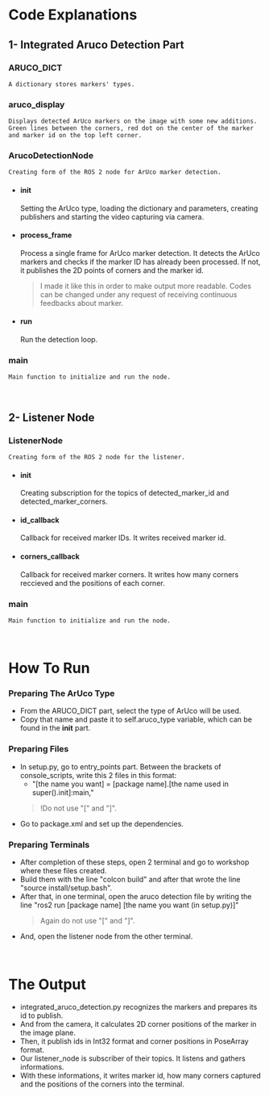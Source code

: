 # Code Explanations

## 1- Integrated Aruco Detection Part

### ARUCO_DICT
    A dictionary stores markers' types.

### aruco_display
    Displays detected ArUco markers on the image with some new additions. Green lines between the corners, red dot on the center of the marker and marker id on the top left corner.

### ArucoDetectionNode
    Creating form of the ROS 2 node for ArUco marker detection.

*   #### __init__
    Setting the ArUco type, loading the dictionary and parameters, creating publishers and starting the video capturing via camera.

*   #### process_frame
    Process a single frame for ArUco marker detection. It detects the ArUco markers and checks if the marker ID has already been processed. If not, it publishes the 2D points of corners and the marker id.
    > I made it like this in order to make output more readable. Codes can be changed under any request of receiving continuous feedbacks about marker.

*   #### run
    Run the detection loop.

### main
    Main function to initialize and run the node.

<br />

## 2- Listener Node

### ListenerNode
    Creating form of the ROS 2 node for the listener.

*   #### __init__
    Creating subscription for the topics of detected_marker_id and detected_marker_corners.
*   #### id_callback
    Callback for received marker IDs. It writes received marker id.
*   #### corners_callback
    Callback for received marker corners. It writes how many corners reccieved and the positions of each corner.

### main
    Main function to initialize and run the node.

<br />

# How To Run

### Preparing The ArUco Type
*   From the ARUCO_DICT part, select the type of ArUco will be used.
*   Copy that name and paste it to self.aruco_type variable, which can be found in the __init__ part.

### Preparing Files
*   In setup.py, go to entry_points part. Between the brackets of console_scripts, write this 2 files in this format:
    *   "[the name you want] = [package name].[the name used in super().init]:main,"
    > !Do not use "[" and "]".
*   Go to package.xml and set up the dependencies. 

### Preparing Terminals
*   After completion of these steps, open 2 terminal and go to workshop where these files created.
*  Build them with the line "colcon build" and after that wrote the line "source install/setup.bash".
*   After that, in one terminal, open the aruco detection file by writing the line "ros2 run [package name] [the name you want (in setup.py)]" 
    > Again do not use "[" and "]".
*   And, open the listener node from the other terminal.

<br />

# The Output
*   integrated_aruco_detection.py recognizes the markers and prepares its id to publish. 
*   And from the camera, it calculates 2D corner positions of the marker in the image plane.
*   Then, it publish ids in Int32 format and corner positions in PoseArray format.
*   Our listener_node is subscriber of their topics. It listens and gathers informations.
*   With these informations, it writes marker id, how many corners captured and the positions of the corners into the terminal. 




